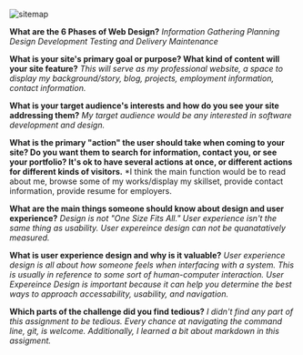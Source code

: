 ![sitemap](imgs/site-map.png)

**What are the 6 Phases of Web Design?**
*Information Gathering
Planning
Design
Development
Testing and Delivery
Maintenance*

**What is your site's primary goal or purpose? What kind of content will your site feature?**
*This will serve as my professional website, a space to display my background/story, blog, projects, employment information, contact information.*

**What is your target audience's interests and how do you see your site addressing them?**
*My target audience would be any interested in software development and design.*

**What is the primary "action" the user should take when coming to your site? Do you want them to search for information, contact you, or see your portfolio? It's ok to have several actions at once, or different actions for different kinds of visitors.**
*I think the main function would be to read about me, browse some of my works/display my skillset, provide contact information, provide resume for employers.

**What are the main things someone should know about design and user experience?**
*Design is not "One Size Fits All."
User experience isn't the same thing as usability.
User expereince design can not be quanatatively measured.*


**What is user experience design and why is it valuable?**
*User experience design is all about how someone feels when interfacing with a system. This is usually in reference to some sort of human-computer interaction. User Expereince Design is important because it can help you determine the best ways to approach accessability, usability, and navigation.*

**Which parts of the challenge did you find tedious?**
*I didn't find any part of this assignment to be tedious. Every chance at navigating the command line, git, is welcome. Additionally, I learned a bit about markdown in this assigment.*
